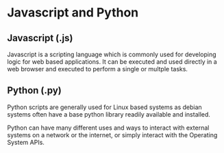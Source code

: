 # Javascript and Python

## Javascript (.js)

Javascript is a scripting language which is commonly used for developing logic for web based applications. It can be executed and used directly in a web browser and executed to perform a single or multple tasks. 

## Python (.py)

Python scripts are generally used for Linux based systems as debian systems often have a base python library readily available and installed. 

Python can have many different uses and ways to interact with external systems on a network or the internet, or simply interact with the Operating System APIs.